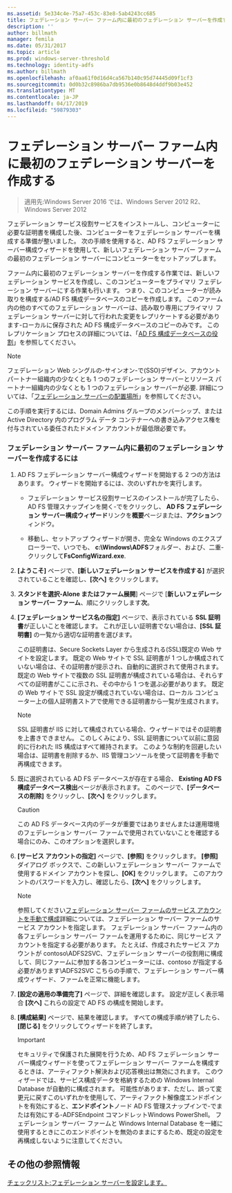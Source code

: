 ```yaml
---
ms.assetid: 5e334c4e-75a7-453c-83e8-5ab4243cc685
title: フェデレーション サーバー ファーム内に最初のフェデレーション サーバーを作成する
description: ''
author: billmath
manager: femila
ms.date: 05/31/2017
ms.topic: article
ms.prod: windows-server-threshold
ms.technology: identity-adfs
ms.author: billmath
ms.openlocfilehash: af0aa61f0d16d4ca567b140c95d74445d09f1cf3
ms.sourcegitcommit: 0d0b32c8986ba7db9536e0b8648d4ddf9b03e452
ms.translationtype: MT
ms.contentlocale: ja-JP
ms.lasthandoff: 04/17/2019
ms.locfileid: "59879303"
---
```

# <a name="create-the-first-federation-server-in-a-federation-server-farm"></a>フェデレーション サーバー ファーム内に最初のフェデレーション サーバーを作成する

 >適用先:Windows Server 2016 では、Windows Server 2012 R2、Windows Server 2012

フェデレーション サービス役割サービスをインストールし、コンピューターに必要な証明書を構成した後、コンピューターをフェデレーション サーバーを構成する準備が整いました。 次の手順を使用すると、AD FS フェデレーション サーバー構成ウィザードを使用して、新しいフェデレーション サーバー ファームの最初のフェデレーション サーバーにコンピューターをセットアップします。  
  
ファーム内に最初のフェデレーション サーバーを作成する作業では、新しいフェデレーション サービスを作成し、このコンピューターをプライマリ フェデレーション サーバーにする作業も行います。 つまり、このコンピューターが読み取りを構成する\/AD FS 構成データベースのコピーを作成します。 このファーム内の他のすべてのフェデレーション サーバーは、読み取り専用にプライマリ フェデレーション サーバーに対して行われた変更をレプリケートする必要があります\-ローカルに保存された AD FS 構成データベースのコピーのみです。 このレプリケーション プロセスの詳細については、「[AD FS 構成データベースの役割](../../ad-fs/technical-reference/The-Role-of-the-AD-FS-Configuration-Database.md)」を参照してください。  
  
> [!NOTE]  
> フェデレーション Web シングルの\-サインオン\-で\(SSO\)デザイン、アカウント パートナー組織内の少なくとも 1 つのフェデレーション サーバーとリソース パートナー組織内の少なくとも 1 つのフェデレーション サーバーが必要. 詳細については、「[フェデレーション サーバーの配置場所](https://technet.microsoft.com/library/dd807127.aspx)」を参照してください。  
  
この手順を実行するには、Domain Admins グループのメンバーシップ、または Active Directory 内のプログラム データ コンテナーへの書き込みアクセス権を付与されている委任されたドメイン アカウントが最低限必要です。  
  
### <a name="to-create-the-first-federation-server-in-a-federation-server-farm"></a>フェデレーション サーバー ファーム内に最初のフェデレーション サーバーを作成するには  
  
1.  AD FS フェデレーション サーバー構成ウィザードを開始する 2 つの方法はあります。 ウィザードを開始するには、次のいずれかを実行します。  
  
    -   フェデレーション サービス役割サービスのインストールが完了したら、AD FS 管理スナップインを開く\-でをクリックし、 **AD FS フェデレーション サーバー構成ウィザード**リンクを**概要**ページまたは、**アクション**ウィンドウ。  
  
    -   移動し、セットアップ ウィザードが開き、完全な Windows のエクスプ ローラーで、いつでも、 **c:\\Windows\\ADFS**フォルダー、および、二重\-クリックして**FsConfigWizard.exe**.  
  
2.  **[ようこそ]** ページで、**[新しいフェデレーション サービスを作成する]** が選択されていることを確認し、**[次へ]** をクリックします。  
  
3.  **スタンドを選択\-Alone またはファーム展開**] ページで [**新しいフェデレーション サーバー ファーム**、順にクリックします**次**。  
  
4.  **[フェデレーション サービス名の指定]** ページで、表示されている **SSL 証明書**が正しいことを確認します。 これが正しい証明書でない場合は、**[SSL 証明書]** の一覧から適切な証明書を選びます。  
  
    この証明書は、Secure Sockets Layer から生成される\(SSL\)既定の Web サイトを設定します。 既定の Web サイトで SSL 証明書が 1 つしか構成されていない場合は、その証明書が提示され、自動的に選択されて使用されます。 既定の Web サイトで複数の SSL 証明書が構成されている場合は、それらすべての証明書がここに示され、その中から 1 つを選ぶ必要があります。 既定の Web サイトで SSL 設定が構成されていない場合は、ローカル コンピューター上の個人証明書ストアで使用できる証明書から一覧が生成されます。  
  
    > [!NOTE]  
    > SSL 証明書が IIS に対して構成されている場合、ウィザードではその証明書を上書きできません。 このしくみにより、SSL 証明書について以前に意図的に行われた IIS 構成はすべて維持されます。 このような制約を回避したい場合は、証明書を削除するか、IIS 管理コンソールを使って証明書を手動で再構成できます。  
  
5.  既に選択されている AD FS データベースが存在する場合、 **Existing AD FS 構成データベース検出**ページが表示されます。 このページで、**[データベースの削除]** をクリックし、**[次へ]** をクリックします。  
  
    > [!CAUTION]  
    > この AD FS データベース内のデータが重要ではありませんまたは運用環境のフェデレーション サーバー ファームで使用されていないことを確認する場合にのみ、このオプションを選択します。  
  
6.  **[サービス アカウントの指定]** ページで、**[参照]** をクリックします。 **[参照]** ダイアログ ボックスで、この新しいフェデレーション サーバー ファームで使用するドメイン アカウントを探し、**[OK]** をクリックします。 このアカウントのパスワードを入力し、確認したら、**[次へ]** をクリックします。  
  
    > [!NOTE]  
    > 参照してください[フェデレーション サーバー ファームのサービス アカウントを手動で構成](Manually-Configure-a-Service-Account-for-a-Federation-Server-Farm.md)詳細については、フェデレーション サーバー ファームのサービス アカウントを指定します。 フェデレーション サーバー ファーム内の各フェデレーション サーバー ファームを運用するために、同じサービス アカウントを指定する必要があります。 たとえば、作成されたサービス アカウントが contoso\\ADFS2SVC、フェデレーション サーバーの役割用に構成して、同じファームに参加する各コンピューターには、contoso が指定する必要があります\\ADFS2SVC こちらの手順で、フェデレーション サーバー構成ウィザード、ファームを正常に機能します。  
  
7.  **[設定の適用の準備完了]** ページで、詳細を確認します。 設定が正しく表示場合 **[次へ]** これらの設定で AD FS の構成を開始します。  
  
8.  **[構成結果]** ページで、結果を確認します。 すべての構成手順が終了したら、 **[閉じる]**  をクリックしてウィザードを終了します。  
  
    > [!IMPORTANT]  
    > セキュリティで保護された展開を行うため、AD FS フェデレーション サーバー構成ウィザードを使ってフェデレーション サーバー ファームを構成するときは、アーティファクト解決および応答検出は無効にされます。 このウィザードでは、サービス構成データを格納するための Windows Internal Database が自動的に構成されます。 可能性があります、ただし、誤って変更元に戻すこのいずれかを使用して、アーティファクト解像度エンドポイントを有効にすると、**エンドポイント**ノード AD FS 管理スナップインで\-でまたは有効にする\-ADFSEndpoint コマンドレットWindows PowerShell。 フェデレーション サーバー ファームと Windows Internal Database を一緒に使用するときにこのエンドポイントを無効のままにするため、既定の設定を再構成しないように注意してください。  
  
## <a name="additional-references"></a>その他の参照情報  
[チェックリスト:フェデレーション サーバーを設定します。](Checklist--Setting-Up-a-Federation-Server.md)  
  

